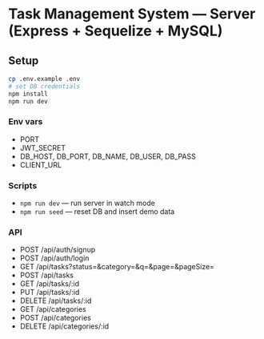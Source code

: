 # Task Management System — Server (Express + Sequelize + MySQL)

## Setup
```bash
cp .env.example .env
# set DB credentials
npm install
npm run dev
```
### Env vars
- PORT
- JWT_SECRET
- DB_HOST, DB_PORT, DB_NAME, DB_USER, DB_PASS
- CLIENT_URL

### Scripts
- `npm run dev` — run server in watch mode
- `npm run seed` — reset DB and insert demo data

### API
- POST /api/auth/signup
- POST /api/auth/login
- GET /api/tasks?status=&category=&q=&page=&pageSize=
- POST /api/tasks
- GET /api/tasks/:id
- PUT /api/tasks/:id
- DELETE /api/tasks/:id
- GET /api/categories
- POST /api/categories
- DELETE /api/categories/:id
